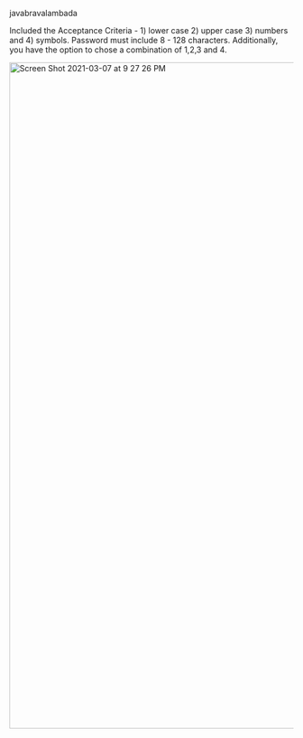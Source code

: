 javabravalambada

Included the Acceptance Criteria - 1) lower case 2) upper case 3) numbers and 4) symbols. Password must include 8 - 128 characters. Additionally, you have the option to chose a combination of 1,2,3 and 4. 

<img width="1180" alt="Screen Shot 2021-03-07 at 9 27 26 PM" src="https://user-images.githubusercontent.com/78574452/110278673-834de000-7f8c-11eb-8164-95614807c4a1.png">

